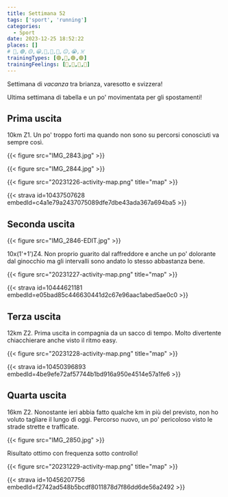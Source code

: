 ```yaml
---
title: Settimana 52
tags: ['sport', 'running']
categories:
  - Sport
date: 2023-12-25 18:52:22
places: []
# 🔴,🟢,🟡,😀,🙁,🫤,🙂,😐,😭,☠️
trainingTypes: [🟢,🔴,🟢,🟢]
trainingFeelings: [🙂,🙂,🙂,🙂]
---
```

Settimana di _vacanza_ tra brianza, varesotto e svizzera!
<!--more--> 

Ultima settimana di tabella e un po' movimentata per gli spostamenti!

## Prima uscita
10km Z1. Un po' troppo forti ma quando non sono su percorsi conosciuti va sempre così.

{{< figure src="IMG_2843.jpg" >}}

{{< figure src="IMG_2844.jpg" >}}

{{< figure src="20231226-activity-map.png" title="map" >}}

{{< strava id=10437507628 embedId=c4a1e79a2437075089dfe7dbe43ada367a694ba5 >}}

## Seconda uscita
{{< figure src="IMG_2846-EDIT.jpg" >}}

10x(1'+1')Z4. Non proprio guarito dal raffreddore e anche un po' dolorante dal ginocchio ma gli intervalli sono andato lo stesso abbastanza bene.

{{< figure src="20231227-activity-map.png" title="map" >}}

{{< strava id=10444621181 embedId=e05bad85c446630441d2c67e96aac1abed5ae0c0 >}}

## Terza uscita

12km Z2. Prima uscita in compagnia da un sacco di tempo. Molto divertente chiacchierare anche visto il ritmo easy.

{{< figure src="20231228-activity-map.png" title="map" >}}

{{< strava id=10450396893 embedId=4be9efe72af57744b1bd916a950e4514e57a1fe6 >}}

## Quarta uscita

16km Z2. Nonostante ieri abbia fatto qualche km in più del previsto, non ho voluto tagliare il lungo di oggi. Percorso nuovo, un po' pericoloso visto le strade strette e trafficate.

{{< figure src="IMG_2850.jpg" >}}

Risultato ottimo con frequenza sotto controllo!

{{< figure src="20231229-activity-map.png" title="map" >}}

{{< strava id=10456207756 embedId=f2742ad548b5bcdf8011878d7f86dd6de56a2492 >}}

